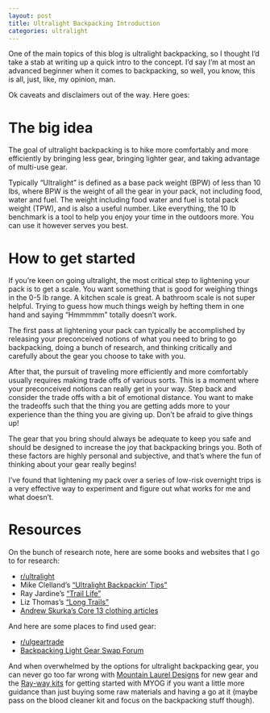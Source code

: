 ```yaml
---
layout: post
title: Ultralight Backpacking Introduction
categories: ultralight
---
```


One of the main topics of this blog is ultralight backpacking, so I thought I’d take a stab at writing up a quick intro to the concept. I’d say I’m at most an advanced beginner when it comes to backpacking, so well, you know, this is all, just, like, my opinion, man.

Ok caveats and disclaimers out of the way. Here goes:

# The big idea

The goal of ultralight backpacking is to hike more comfortably and more efficiently by bringing less gear, bringing lighter gear, and taking advantage of multi-use gear.

Typically “Ultralight” is defined as a base pack weight (BPW) of less than 10 lbs, where BPW is the weight of all the gear in your pack, not including food, water and fuel. The weight including food water and fuel is total pack weight (TPW), and is also a useful number. Like everything, the 10 lb benchmark is a tool to help you enjoy your time in the outdoors more. You can use it however serves you best.

# How to get started

If you’re keen on going ultralight, the most critical step to lightening your pack is to get a scale. You want something that is good for weighing things in the 0-5 lb range. A kitchen scale is great. A bathroom scale is not super helpful. Trying to guess how much things weigh by hefting them in one hand and saying “Hmmmmm” totally doesn’t work. 

The first pass at lightening your pack can typically be accomplished by releasing your preconceived notions of what you need to bring to go backpacking, doing a bunch of research, and thinking critically and carefully about the gear you choose to take with you. 

After that, the pursuit of traveling more efficiently and more comfortably usually requires making trade offs of various sorts. This is a moment where your preconceived notions can really get in your way. Step back and consider the trade offs with a bit of emotional distance. You want to make the tradeoffs such that the thing you are getting adds more to your experience than the thing you are giving up. Don’t be afraid to give things up!

The gear that you bring should always be adequate to keep you safe and should be designed to increase the joy that backpacking brings you. Both of these factors are highly personal and subjective, and that’s where the fun of thinking about your gear really begins!

I’ve found that lightening my pack over a series of low-risk overnight trips is a very effective way to experiment and figure out what works for me and what doesn’t.

# Resources

On the bunch of research note, here are some books and websites that I go to for research:

- [r/ultralight](https://www.reddit.com/r/Ultralight/)
- Mike Clelland’s [“Ultralight Backpackin’ Tips”](https://www.amazon.com/Ultralight-Backpackin-Tips-Inexpensive-Lightweight/dp/0762763841)
- Ray Jardine’s [“Trail Life”](http://www.rayjardine.com/ray-way/Books/Trail-Life/index.htm)
- Liz Thomas’s [“Long Trails”](https://www.amazon.com/Backpacker-Long-Trails-Mastering-Thru-Hike/dp/1493028723)
- [Andrew Skurka’s Core 13 clothing articles](https://andrewskurka.com/tag/core-13/)

And here are some places to find used gear:

- [r/ulgeartrade](https://www.reddit.com/r/ulgeartrade)
- [Backpacking Light Gear Swap Forum](https://backpackinglight.com/forums/forum/commerce/gear-swap/)

And when overwhelmed by the options for ultralight backpacking gear, you can never go too far wrong with [Mountain Laurel Designs](https://mountainlaureldesigns.com/) for new gear and the [Ray-way kits](http://www.rayjardine.com/ray-way/OrderForm.php) for getting started with MYOG if you want a little more guidance than just buying some raw materials and having a go at it (maybe pass on the blood cleaner kit and focus on the backpacking stuff though).
